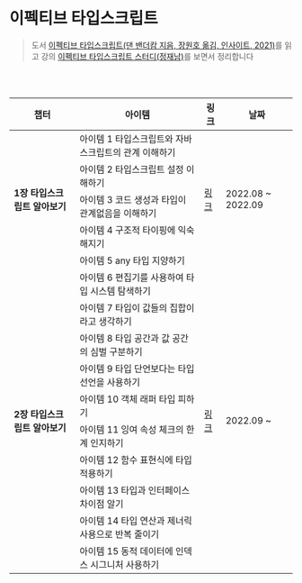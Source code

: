 # 이펙티브 타입스크립트

> 도서 [이펙티브 타입스크립트(댄 밴더캄 지음, 장원호 옮김, 인사이트, 2021)](http://www.yes24.com/Product/Goods/102124327)를 읽고 강의 [이펙티브 타입스크립트 스터디(정재남)](https://www.youtube.com/playlist?list=PLjQV3hketAJmXGaWCMGB9-085EiefWcyw)를 보면서 정리합니다

<br />
<br />

<table>
  <thead>
    <tr>
      <th>챕터</th>
      <th>아이템</th>
      <th>링크</th>
      <th>날짜</th>
    </tr>
  </thead>
  <tbody>
    <tr>
      <td rowspan="5"><strong>1장 타입스크립트 알아보기</strong></td>
      <td>아이템 1 타입스크립트와 자바스크립트의 관계 이해하기</td>
      <td rowspan="5">
        <a href="https://www.notion.so/1-01-05-0de56ca852424a9595ad685225bcb817"
          >링크</a
        >
      </td>
      <td rowspan="5">2022.08 ~ 2022.09</td>
    </tr>
    <tr>
      <td>아이템 2 타입스크립트 설정 이해하기</td>
    </tr>
    <tr>
      <td>아이템 3 코드 생성과 타입이 관계없음을 이해하기</td>
    </tr>
    <tr>
      <td>아이템 4 구조적 타이핑에 익숙해지기</td>
    </tr>
    <tr>
      <td>아이템 5 any 타입 지양하기</td>
    </tr>
    <tr>
      <td rowspan="13"><strong>2장 타입스크립트 알아보기</strong></td>
      <td>아이템 6 편집기를 사용하여 타입 시스템 탐색하기</td>
      <td rowspan="13">
        <a href="https://www.notion.so/2-06-bdaefdafef854c63bdf4739e4e834a3c"
          >링크</a
        >
      </td>
      <td rowspan="13">2022.09 ~ </td>
    </tr>
    <tr>
      <td>아이템 7 타입이 값들의 집합이라고 생각하기</td>
    </tr>
    <tr>
      <td>아이템 8 타입 공간과 값 공간의 심벌 구분하기</td>
    </tr>
    <tr>
      <td>아이템 9 타입 단언보다는 타입 선언을 사용하기</td>
    </tr>
    <tr>
      <td>아이템 10 객체 래퍼 타입 피하기</td>
    </tr>
    <tr>
      <td>아이템 11 잉여 속성 체크의 한계 인지하기</td>
    </tr>
    <tr>
      <td>아이템 12 함수 표현식에 타입 적용하기</td>
    </tr>
    <tr>
      <td>아이템 13 타입과 인터페이스 차이점 알기</td>
    </tr>
    <tr>
      <td>아이템 14 타입 연산과 제너릭 사용으로 반복 줄이기</td>
    </tr>
    <tr>
      <td>아이템 15 동적 데이터에 인덱스 시그니처 사용하기</td>
    </tr>
  </tbody>
</table>


<br />
<br />